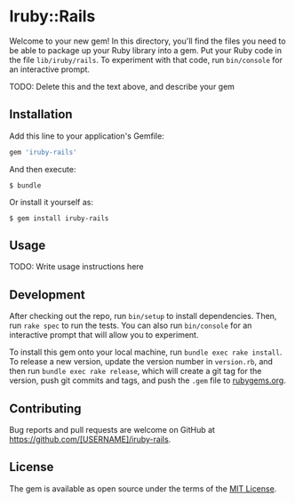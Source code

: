 # Iruby::Rails

Welcome to your new gem! In this directory, you'll find the files you need to be able to package up your Ruby library into a gem. Put your Ruby code in the file `lib/iruby/rails`. To experiment with that code, run `bin/console` for an interactive prompt.

TODO: Delete this and the text above, and describe your gem

## Installation

Add this line to your application's Gemfile:

```ruby
gem 'iruby-rails'
```

And then execute:

    $ bundle

Or install it yourself as:

    $ gem install iruby-rails

## Usage

TODO: Write usage instructions here

## Development

After checking out the repo, run `bin/setup` to install dependencies. Then, run `rake spec` to run the tests. You can also run `bin/console` for an interactive prompt that will allow you to experiment.

To install this gem onto your local machine, run `bundle exec rake install`. To release a new version, update the version number in `version.rb`, and then run `bundle exec rake release`, which will create a git tag for the version, push git commits and tags, and push the `.gem` file to [rubygems.org](https://rubygems.org).

## Contributing

Bug reports and pull requests are welcome on GitHub at https://github.com/[USERNAME]/iruby-rails.


## License

The gem is available as open source under the terms of the [MIT License](http://opensource.org/licenses/MIT).

